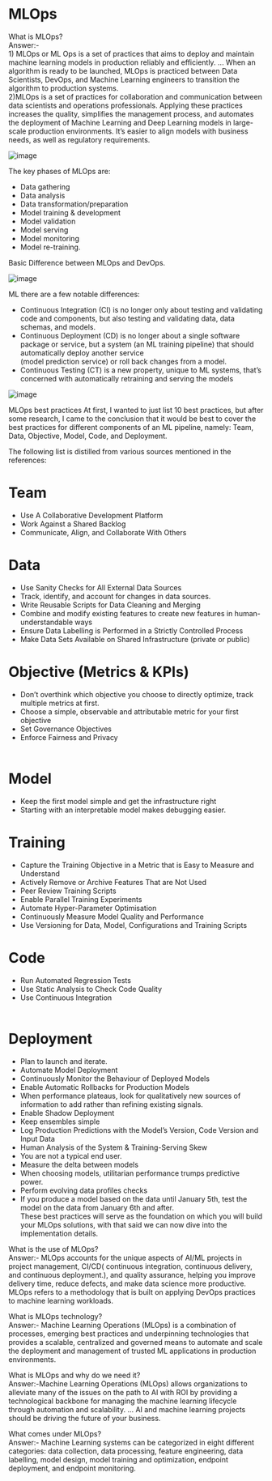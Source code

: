 # MLOps

What is MLOps?<br>
Answer:-<br>
    1) MLOps or ML Ops is a set of practices that aims to deploy and maintain machine learning models in production reliably and efficiently. ... When an algorithm is ready to be launched, MLOps is practiced between Data Scientists, DevOps, and Machine Learning engineers to transition the algorithm to production systems.<br>
  2)MLOps is a set of practices for collaboration and communication between data scientists and operations professionals. Applying these practices increases the quality, simplifies the management process, and automates the deployment of Machine Learning and Deep Learning models in large-scale production environments. It’s easier to align models with business needs, as well as regulatory requirements.
  
  ![image](https://user-images.githubusercontent.com/62091944/148631270-af0bc016-a417-46b7-a419-2c725298356b.png)

The key phases of MLOps are:<br>

* Data gathering<br>
* Data analysis<br>
* Data transformation/preparation<br>
* Model training & development <br>
* Model validation <br>
* Model serving <br>
* Model monitoring <br>
* Model re-training.<br>

Basic Difference between MLOps and DevOps.

![image](https://user-images.githubusercontent.com/62091944/148631416-cf5b1f46-322c-47ae-8356-e47430cb13a6.png)

 ML there are a few notable differences:<br>

* Continuous Integration (CI) is no longer only about testing and validating code and components, but also testing and validating data, data schemas, and models.<br>
* Continuous Deployment (CD) is no longer about a single software package or service, but a system (an ML training pipeline) that should automatically deploy another service <br>(model prediction service) or roll back changes from a model.
* Continuous Testing (CT) is a new property, unique to ML systems, that’s concerned with automatically retraining and serving the models<br>

![image](https://user-images.githubusercontent.com/62091944/148668326-3c9a8878-a66b-4bfd-b931-aede60fb3421.png)

MLOps best practices
At first, I wanted to just list 10 best practices, but after some research, I came to the conclusion that it would be best to cover the best practices for different components of an ML pipeline, namely: Team, Data, Objective, Model, Code, and Deployment.

The following list is distilled from various sources mentioned in the references:<br>

# Team<br>
* Use A Collaborative Development Platform<br>
* Work Against a Shared Backlog<br>
* Communicate, Align, and Collaborate With Others<br>
# Data<br>
* Use Sanity Checks for All External Data Sources<br>
* Track, identify, and account for changes in data sources.<br>
* Write Reusable Scripts for Data Cleaning and Merging<br>
* Combine and modify existing features to create new features in human­-understandable ways<br>
* Ensure Data Labelling is Performed in a Strictly Controlled Process<br>
* Make Data Sets Available on Shared Infrastructure (private or public)<br>
# Objective (Metrics & KPIs)<br>
* Don’t overthink which objective you choose to directly optimize, track multiple metrics at first.<br>
* Choose a simple, observable and attributable metric for your first objective<br>
* Set Governance Objectives<br>
* Enforce Fairness and Privacy<br><br>
# Model <br>
* Keep the first model simple and get the infrastructure right<br>
* Starting with an interpretable model makes debugging easier.<br>
# Training<br>
* Capture the Training Objective in a Metric that is Easy to Measure and Understand<br>
* Actively Remove or Archive Features That are Not Used<br>
* Peer Review Training Scripts<br>
* Enable Parallel Training Experiments<br>
* Automate Hyper-Parameter Optimisation<br>
* Continuously Measure Model Quality and Performance<br>
* Use Versioning for Data, Model, Configurations and Training Scripts<br>
# Code<br>
* Run Automated Regression Tests<br>
* Use Static Analysis to Check Code Quality<br>
* Use Continuous Integration<br><br>
# Deployment<br>
* Plan to launch and iterate.<br>
* Automate Model Deployment<br>
* Continuously Monitor the Behaviour of Deployed Models<br>
* Enable Automatic Rollbacks for Production Models<br>
* When performance plateaus, look for qualitatively new sources of information to add rather than refining existing signals.<br>
* Enable Shadow Deployment<br>
* Keep ensembles simple<br>
* Log Production Predictions with the Model’s Version, Code Version and Input Data<br>
* Human Analysis of the System & Training-Serving Skew<br>
* You are not a typical end user.<br>
* Measure the delta between models<br>
* When choosing models, utilitarian performance trumps predictive power.<br>
* Perform evolving data profiles checks<br>
* If you produce a model based on the data until January 5th, test the model on the data from January 6th and after.<br>
These best practices will serve as the foundation on which you will build your MLOps solutions, with that said we can now dive into the implementation details.

What is the use of MLOps?<br>
Answer:- MLOps accounts for the unique aspects of AI/ML projects in project management, CI/CD( continuous integration, continuous delivery, and continuous deployment.), and quality assurance, helping you improve delivery time, reduce defects, and make data science more productive. MLOps refers to a methodology that is built on applying DevOps practices to machine learning workloads.

What is MLOps technology?<br>
Answer:- Machine Learning Operations (MLOps) is a combination of processes, emerging best practices and underpinning technologies that provides a scalable, centralized and governed means to automate and scale the deployment and management of trusted ML applications in production environments.

What is MLOps and why do we need it?<br>
Answer:-Machine Learning Operations (MLOps) allows organizations to alleviate many of the issues on the path to AI with ROI by providing a technological backbone for managing the machine learning lifecycle through automation and scalability. ... AI and machine learning projects should be driving the future of your business.

What comes under MLOps?<br>
Answer:- Machine Learning systems can be categorized in eight different categories: data collection, data processing, feature engineering, data labelling, model design, model training and optimization, endpoint deployment, and endpoint monitoring.

